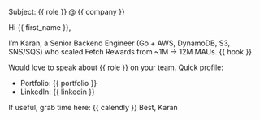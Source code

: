
Subject: {{ role }} @ {{ company }}

Hi {{ first_name }},

I’m Karan, a Senior Backend Engineer (Go + AWS, DynamoDB, S3, SNS/SQS) who scaled Fetch Rewards from ~1M → 12M MAUs.
{{ hook }}

Would love to speak about {{ role }} on your team. Quick profile:
- Portfolio: {{ portfolio }}
- LinkedIn: {{ linkedin }}

If useful, grab time here: {{ calendly }}
Best,
Karan
